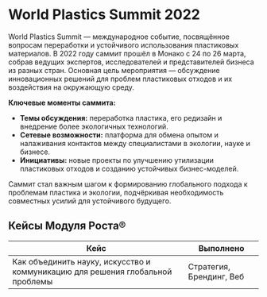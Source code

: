 # World Plastics Summit 2022

World Plastics Summit — международное событие, посвящённое вопросам переработки и устойчивого использования пластиковых материалов. В 2022 году саммит прошёл в Монако с 24 по 26 марта, собрав ведущих экспертов, исследователей и представителей бизнеса из разных стран. Основная цель мероприятия — обсуждение инновационных решений для проблем пластиковых отходов и их воздействия на окружающую среду.

**Ключевые моменты саммита:**

- **Темы обсуждения:** переработка пластика, его редизайн и внедрение более экологичных технологий.  
- **Сетевые возможности:** платформа для обмена опытом и налаживания контактов между специалистами в экологии, науке и бизнесе.  
- **Инициативы:** новые проекты по улучшению утилизации пластиковых отходов и созданию устойчивых бизнес-моделей.  

Саммит стал важным шагом к формированию глобального подхода к проблемам пластика и экологии, подчёркивая необходимость совместных усилий для устойчивого будущего.

## Кейсы Модуля Роста®

| Кейс                                                                   | Выполнено                       |
|------------------------------------------------------------------------|---------------------------------|
| Как объединить науку, искусство и коммуникацию для решения глобальной проблемы | Стратегия, Брендинг, Веб |
